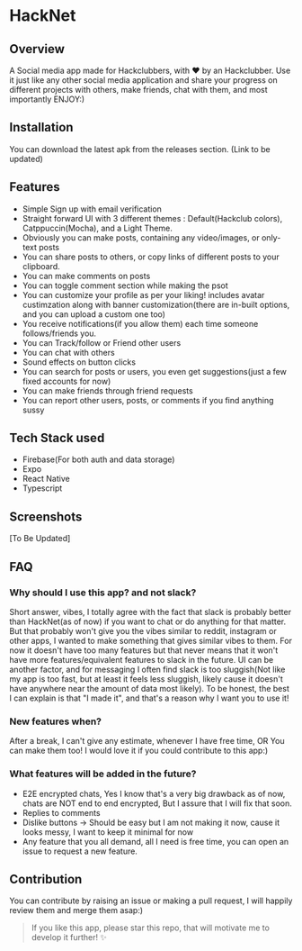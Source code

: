 # HackNet
## Overview

A Social media app made for Hackclubbers, with ❤️ by an Hackclubber.
Use it just like any other social media application and share your progress on different projects with others, make friends, chat with them, and most importantly ENJOY:)

## Installation
You can download the latest apk from the releases section. (Link to be updated)

## Features
- Simple Sign up with email verification
- Straight forward UI with 3 different themes : Default(Hackclub colors), Catppuccin(Mocha), and a Light Theme.
- Obviously you can make posts, containing any video/images, or only-text posts
- You can share posts to others, or copy links of different posts to your clipboard.
- You can make comments on posts
- You can toggle comment section while making the psot
- You can customize your profile as per your liking! includes avatar custimzation along with banner customization(there are in-built options, and you can upload a custom one too)
- You receive notifications(if you allow them) each time someone follows/friends you.
- You can Track/follow or Friend other users
- You can chat with others
- Sound effects on button clicks
- You can search for posts or users, you even get suggestions(just a few fixed accounts for now)
- You can make friends through friend requests
- You can report other users, posts, or comments if you find anything sussy


## Tech Stack used

- Firebase(For both auth and data storage)
- Expo
- React Native
- Typescript
  
## Screenshots
[To Be Updated]

## FAQ
### Why should I use this app? and not slack?
Short answer, vibes, I totally agree with the fact that slack is probably better than HackNet(as of now) if you want to chat or do anything for that matter. But that probably won't give you the vibes similar to reddit, instagram or other apps, I wanted to make something that gives similar vibes to them. For now it doesn't have too many features but that never means that it won't have more features/equivalent features to slack in the future. UI can be another factor, and for messaging I often find slack is too sluggish(Not like my app is too fast, but at least it feels less sluggish, likely cause it doesn't have anywhere near the amount of data most likely). To be honest, the best I can explain is that "I made it", and that's a reason why I want you to use it!

### New features when?
After a break, I can't give any estimate, whenever I have free time, OR You can make them too! I would love it if you could contribute to this app:)

### What features will be added in the future?
- E2E encrypted chats, Yes I know that's a very big drawback as of now, chats are NOT end to end encrypted, But I assure that I will fix that soon.
- Replies to comments
- Dislike buttons -> Should be easy but I am not making it now, cause it looks messy, I want to keep it minimal for now
- Any feature that you all demand, all I need is free time, you can open an issue to request a new feature. 

## Contribution
You can contribute by raising an issue or making a pull request, I will happily review them and merge them asap:)

>If you like this app, please star this repo, that will motivate me to develop it further! ✨
